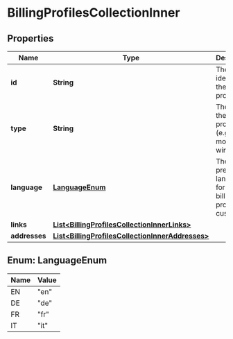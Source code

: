 
# BillingProfilesCollectionInner

## Properties
Name | Type | Description | Notes
------------ | ------------- | ------------- | -------------
**id** | **String** | The unique identifier of the billing profile | 
**type** | **String** | The type of the billing profile (e.g.: mobile, ip, wireline). | 
**language** | [**LanguageEnum**](#LanguageEnum) | The preferred language for the billing profile customer. |  [optional]
**links** | [**List&lt;BillingProfilesCollectionInnerLinks&gt;**](BillingProfilesCollectionInnerLinks.md) |  | 
**addresses** | [**List&lt;BillingProfilesCollectionInnerAddresses&gt;**](BillingProfilesCollectionInnerAddresses.md) |  | 


<a name="LanguageEnum"></a>
## Enum: LanguageEnum
Name | Value
---- | -----
EN | &quot;en&quot;
DE | &quot;de&quot;
FR | &quot;fr&quot;
IT | &quot;it&quot;




